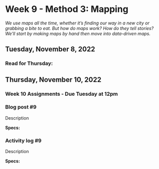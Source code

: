 # Week 9 - Method 3: Mapping
*We use maps all the time, whether it’s finding our way in a new city or grabbing a bite to eat. But how do maps work? How do they tell stories? We’ll start by making maps by hand then move into data-driven maps.*


## Tuesday, November 8, 2022

### Read for Thursday:

## Thursday, November 10, 2022

### Week 10 Assignments - Due Tuesday at 12pm


### Blog post #9 
Description

**Specs:** 

### Activity log #9
Description

**Specs:** 